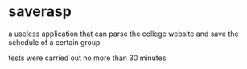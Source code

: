 # saverasp
a useless application that can parse the college website and save the schedule of a certain group

tests were carried out no more than 30 minutes
